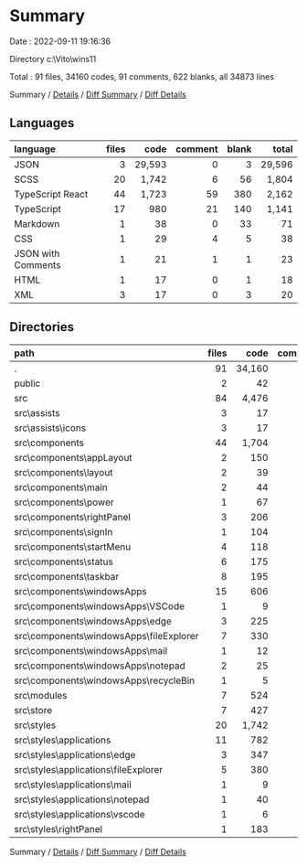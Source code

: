 # Summary

Date : 2022-09-11 19:16:36

Directory c:\\Vito\\wins11

Total : 91 files,  34160 codes, 91 comments, 622 blanks, all 34873 lines

Summary / [Details](details.md) / [Diff Summary](diff.md) / [Diff Details](diff-details.md)

## Languages
| language | files | code | comment | blank | total |
| :--- | ---: | ---: | ---: | ---: | ---: |
| JSON | 3 | 29,593 | 0 | 3 | 29,596 |
| SCSS | 20 | 1,742 | 6 | 56 | 1,804 |
| TypeScript React | 44 | 1,723 | 59 | 380 | 2,162 |
| TypeScript | 17 | 980 | 21 | 140 | 1,141 |
| Markdown | 1 | 38 | 0 | 33 | 71 |
| CSS | 1 | 29 | 4 | 5 | 38 |
| JSON with Comments | 1 | 21 | 1 | 1 | 23 |
| HTML | 1 | 17 | 0 | 1 | 18 |
| XML | 3 | 17 | 0 | 3 | 20 |

## Directories
| path | files | code | comment | blank | total |
| :--- | ---: | ---: | ---: | ---: | ---: |
| . | 91 | 34,160 | 91 | 622 | 34,873 |
| public | 2 | 42 | 0 | 2 | 44 |
| src | 84 | 4,476 | 90 | 583 | 5,149 |
| src\\assists | 3 | 17 | 0 | 3 | 20 |
| src\\assists\\icons | 3 | 17 | 0 | 3 | 20 |
| src\\components | 44 | 1,704 | 57 | 378 | 2,139 |
| src\\components\\appLayout | 2 | 150 | 15 | 31 | 196 |
| src\\components\\layout | 2 | 39 | 0 | 13 | 52 |
| src\\components\\main | 2 | 44 | 0 | 13 | 57 |
| src\\components\\power | 1 | 67 | 8 | 13 | 88 |
| src\\components\\rightPanel | 3 | 206 | 12 | 43 | 261 |
| src\\components\\signIn | 1 | 104 | 1 | 19 | 124 |
| src\\components\\startMenu | 4 | 118 | 6 | 31 | 155 |
| src\\components\\status | 6 | 175 | 6 | 41 | 222 |
| src\\components\\taskbar | 8 | 195 | 1 | 48 | 244 |
| src\\components\\windowsApps | 15 | 606 | 8 | 126 | 740 |
| src\\components\\windowsApps\\VSCode | 1 | 9 | 0 | 3 | 12 |
| src\\components\\windowsApps\\edge | 3 | 225 | 4 | 46 | 275 |
| src\\components\\windowsApps\\fileExplorer | 7 | 330 | 4 | 65 | 399 |
| src\\components\\windowsApps\\mail | 1 | 12 | 0 | 3 | 15 |
| src\\components\\windowsApps\\notepad | 2 | 25 | 0 | 6 | 31 |
| src\\components\\windowsApps\\recycleBin | 1 | 5 | 0 | 3 | 8 |
| src\\modules | 7 | 524 | 8 | 38 | 570 |
| src\\store | 7 | 427 | 13 | 97 | 537 |
| src\\styles | 20 | 1,742 | 6 | 56 | 1,804 |
| src\\styles\\applications | 11 | 782 | 0 | 28 | 810 |
| src\\styles\\applications\\edge | 3 | 347 | 0 | 11 | 358 |
| src\\styles\\applications\\fileExplorer | 5 | 380 | 0 | 11 | 391 |
| src\\styles\\applications\\mail | 1 | 9 | 0 | 2 | 11 |
| src\\styles\\applications\\notepad | 1 | 40 | 0 | 2 | 42 |
| src\\styles\\applications\\vscode | 1 | 6 | 0 | 2 | 8 |
| src\\styles\\rightPanel | 1 | 183 | 0 | 2 | 185 |

Summary / [Details](details.md) / [Diff Summary](diff.md) / [Diff Details](diff-details.md)